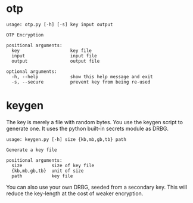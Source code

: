 # otp
```console
usage: otp.py [-h] [-s] key input output

OTP Encryption

positional arguments:
  key                   key file
  input                 input file
  output                output file

optional arguments:
  -h, --help            show this help message and exit
  -s, --secure          prevent key from being re-used
  ```
# keygen
The key is merely a file with random bytes. You use the keygen script to generate one. It uses the python built-in secrets module as DRBG.
```console
usage: keygen.py [-h] size {kb,mb,gb,tb} path

Generate a key file

positional arguments:
  size           size of key file
  {kb,mb,gb,tb}  unit of size
  path           key file
```
You can also use your own DRBG, seeded from a secondary key. This will reduce the key-length at the cost of weaker encryption. 
